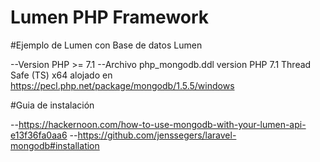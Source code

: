 # Lumen PHP Framework

#Ejemplo de Lumen con Base de datos Lumen

--Version PHP >= 7.1
--Archivo php_mongodb.ddl version PHP 7.1 Thread Safe (TS) x64 alojado en https://pecl.php.net/package/mongodb/1.5.5/windows


#Guia de instalación

--https://hackernoon.com/how-to-use-mongodb-with-your-lumen-api-e13f36fa0aa6
--https://github.com/jenssegers/laravel-mongodb#installation